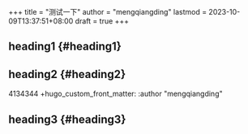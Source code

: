 +++
title = "测试一下"
author = "mengqiangding"
lastmod = 2023-10-09T13:37:51+08:00
draft = true
+++

## heading1 {#heading1}


## heading2 {#heading2}

4134344
+hugo_custom_front_matter: :author "mengqiangding"


## heading3 {#heading3}
